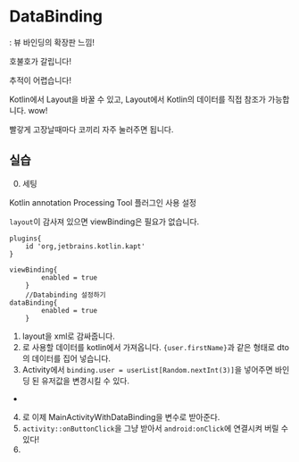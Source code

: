 # DataBinding

: 뷰 바인딩의 확장판 느낌!

호불호가 갈립니다!

추적이 어렵습니다!

Kotlin에서 Layout을 바꿀 수 있고, Layout에서 Kotlin의 데이터를 직접 참조가 가능합니다. wow!

빨갛게 고장날때마다 코끼리 자주 눌러주면 됩니다.

## 실습

0. 세팅

Kotlin annotation Processing Tool 플러그인 사용 설정

`layout`이 감사져 있으면 viewBinding은 필요가 없습니다.

```
plugins{
    id 'org,jetbrains.kotlin.kapt'
}
```

```
viewBinding{
        enabled = true
    }
    //Databinding 설정하기
dataBinding{
        enabled = true
    }
```

1. layout을 xml로 감싸줍니다.
2. <data>로 사용할 데이터를 kotlin에서 가져옵니다.
   `{user.firstName}`과 같은 형태로 dto의 데이터를 집어 넣습니다.
3. Activity에서 `binding.user = userList[Random.nextInt(3)]`을 넣어주면 바인딩 된 유저값을 변경시킬 수 있다.

-

4. <variable>로 이제 MainActivityWithDataBinding을 변수로 받아준다.
5. `activity::onButtonClick`을 그냥 받아서 `android:onClick`에 연결시켜 버릴 수 있다!
6.
